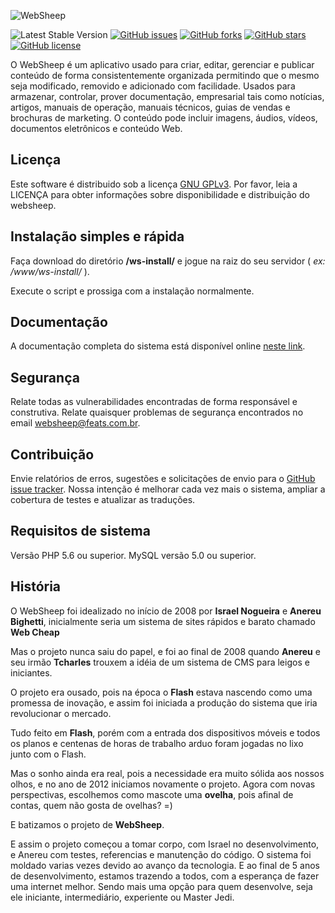 ![WebSheep](https://raw.githubusercontent.com/websheep/cms/master/admin/App/Templates/img/websheep/logoEmail.png)

![Latest Stable Version](https://img.shields.io/badge/version-0.6.0-blue.svg)
[![GitHub issues](https://img.shields.io/github/issues/websheep/CMS.svg)](https://github.com/websheep/CMS/issues)
[![GitHub forks](https://img.shields.io/github/forks/websheep/CMS.svg)](https://github.com/websheep/CMS/network)
[![GitHub stars](https://img.shields.io/github/stars/websheep/CMS.svg)](https://github.com/websheep/CMS/stargazers)
[![GitHub license](https://img.shields.io/badge/license-AGPL-blue.svg)](https://raw.githubusercontent.com/websheep/CMS/master/LICENSE.md)


O WebSheep é um aplicativo usado para criar, editar, gerenciar e publicar conteúdo de forma consistentemente organizada permitindo que o mesmo seja modificado, removido e adicionado com facilidade. Usados para armazenar, controlar, prover documentação, empresarial tais como notícias, artigos, manuais de operação, manuais técnicos, guias de vendas e brochuras de marketing. O conteúdo pode incluir imagens, áudios, vídeos, documentos eletrônicos e conteúdo Web.

## Licença

Este software é distribuido sob a licença [GNU GPLv3](https://choosealicense.com/licenses/gpl-3.0). Por favor, leia a LICENÇA para obter informações sobre disponibilidade e distribuição do websheep.

## Instalação simples e rápida

Faça download do diretório **/ws-install/**  e jogue na raiz do seu servidor ( *ex: /www/ws-install/* ). 

Execute o script e prossiga com a instalação normalmente. 


## Documentação

A documentação completa do sistema está disponível online [neste link](http://doc.websheep.com.br/).

## Segurança

Relate todas as vulnerabilidades encontradas de forma responsável e construtiva.
Relate quaisquer problemas de segurança encontrados no email [websheep@feats.com.br](mailto:websheep@feats.com.br).

## Contribuição

Envie relatórios de erros, sugestões e solicitações de envio para o [GitHub issue tracker](https://github.com/websheep/cms/issues).
Nossa intenção é melhorar cada vez mais o sistema, ampliar a cobertura de testes e atualizar as traduções.

## Requisitos de sistema

Versão PHP 5.6 ou superior.
MySQL versão 5.0 ou superior.

## História
O WebSheep foi idealizado no início de 2008 por **Israel Nogueira** e **Anereu Bighetti**, inicialmente seria um sistema de sites rápidos e barato chamado **Web Cheap**

Mas o projeto nunca saiu do papel, e foi ao final de 2008 quando **Anereu** e seu irmão **Tcharles** trouxem a idéia de um sistema de CMS para leigos e iniciantes.

O projeto era ousado, pois na época o **Flash** estava nascendo como uma promessa de inovação, e assim foi iniciada a produção do sistema que iria revolucionar o mercado.

Tudo feito em **Flash**, porém com a entrada dos dispositivos móveis e todos os planos e centenas de horas de trabalho arduo foram jogadas no lixo junto com o Flash.

Mas o sonho ainda era real, pois a necessidade era muito sólida aos nossos olhos, e no ano de 2012 iniciamos novamente o projeto.
Agora com novas perspectivas, escolhemos como mascote uma **ovelha**, pois afinal de contas, quem não gosta de ovelhas? =)

E batizamos o projeto de **WebSheep**.

E assim o projeto começou a tomar corpo, com Israel no desenvolvimento, e Anereu com testes, referencias e manutenção do código.
O sistema foi moldado varias vezes devido ao avanço da tecnologia.
E ao final de 5 anos de desenvolvimento, estamos trazendo a todos, com a esperança de fazer uma internet melhor.
Sendo mais uma opção para quem desenvolve, seja ele iniciante, intermediário, experiente ou Master Jedi.
